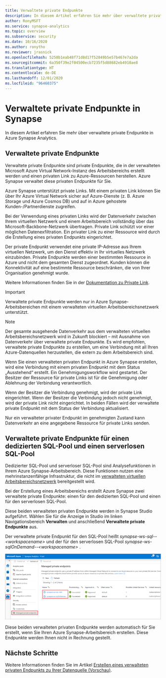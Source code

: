```yaml
---
title: Verwaltete private Endpunkte
description: In diesem Artikel erfahren Sie mehr über verwaltete private Endpunkte in Azure Synapse Analytics.
author: RonyMSFT
ms.service: synapse-analytics
ms.topic: overview
ms.subservice: security
ms.date: 10/16/2020
ms.author: ronytho
ms.reviewer: jrasnick
ms.openlocfilehash: 5258b1eab48f71d8d17f52849b5e57b467e7a2da
ms.sourcegitcommit: 6a350f39e2f04500ecb7235f5d88682eb4910ae8
ms.translationtype: HT
ms.contentlocale: de-DE
ms.lasthandoff: 12/01/2020
ms.locfileid: "96460375"
---
```

# <a name="synapse-managed-private-endpoints"></a>Verwaltete private Endpunkte in Synapse

In diesem Artikel erfahren Sie mehr über verwaltete private Endpunkte in Azure Synapse Analytics.

## <a name="managed-private-endpoints"></a>Verwaltete private Endpunkte

Verwaltete private Endpunkte sind private Endpunkte, die in der verwalteten Microsoft Azure Virtual Network-Instanz des Arbeitsbereichs erstellt werden und einen privaten Link zu Azure-Ressourcen herstellen. Azure Synapse verwaltet diese privaten Endpunkte für Sie.

Azure Synapse unterstützt private Links. Mit einem privaten Link können Sie über Ihr Azure Virtual Network sicher auf Azure-Dienste (z. B. Azure Storage und Azure Cosmos DB) und auf in Azure gehostete Kunden-/Partnerdienste zugreifen.

Bei der Verwendung eines privaten Links wird der Datenverkehr zwischen Ihrem virtuellen Netzwerk und einem Arbeitsbereich vollständig über das Microsoft-Backbone-Netzwerk übertragen. Private Link schützt vor einer möglichen Datenexfiltration. Ein privater Link zu einer Ressource wird durch die Erstellung eines privaten Endpunkts eingerichtet.

Der private Endpunkt verwendet eine private IP-Adresse aus Ihrem virtuellen Netzwerk, um den Dienst effektiv in Ihr virtuelles Netzwerk einzubinden. Private Endpunkte werden einer bestimmten Ressource in Azure und nicht dem gesamten Dienst zugeordnet. Kunden können die Konnektivität auf eine bestimmte Ressource beschränken, die von Ihrer Organisation genehmigt wurde. 

Weitere Informationen finden Sie in der [Dokumentation zu Private Link](https://docs.microsoft.com/azure/private-link/).

>[!IMPORTANT]
>Verwaltete private Endpunkte werden nur in Azure Synapse-Arbeitsbereichen mit einem verwalteten virtuellen Arbeitsbereichsnetzwerk unterstützt.

>[!NOTE]
>Der gesamte ausgehende Datenverkehr aus dem verwalteten virtuellen Arbeitsbereichsnetzwerk wird in Zukunft blockiert – mit Ausnahme von Datenverkehr über verwaltete private Endpunkte. Es wird empfohlen, verwaltete private Endpunkte zu erstellen, um eine Verbindung mit all Ihren Azure-Datenquellen herzustellen, die extern zu dem Arbeitsbereich sind. 

Wenn Sie einen verwalteten privaten Endpunkt in Azure Synapse erstellen, wird eine Verbindung mit einem privaten Endpunkt mit dem Status „Ausstehend“ erstellt. Ein Genehmigungsworkflow wird gestartet. Der Besitzer der Ressource für private Links ist für die Genehmigung oder Ablehnung der Verbindung verantwortlich.

Wenn der Besitzer die Verbindung genehmigt, wird der private Link eingerichtet. Wenn der Besitzer die Verbindung jedoch nicht genehmigt, wird der private Link nicht eingerichtet. In beiden Fällen wird der verwaltete private Endpunkt mit dem Status der Verbindung aktualisiert.

Nur ein verwalteter privater Endpunkt im genehmigten Zustand kann Datenverkehr an eine angegebene Ressource für private Links senden.

## <a name="managed-private-endpoints-for-dedicated-sql-pool-and-serverless-sql-pool"></a>Verwaltete private Endpunkte für einen dedizierten SQL-Pool und einen serverlosen SQL-Pool

Dedizierter SQL-Pool und serverloser SQL-Pool sind Analysefunktionen in Ihrem Azure Synapse-Arbeitsbereich. Diese Funktionen nutzen eine mehrinstanzenfähige Infrastruktur, die nicht im [verwalteten virtuellen Arbeitsbereichsnetzwerk](./synapse-workspace-managed-vnet.md) bereitgestellt wird.

Bei der Erstellung eines Arbeitsbereichs erstellt Azure Synapse zwei verwaltete private Endpunkte: einen für den dedizierten SQL-Pool und einen für den serverlosen SQL-Pool. 

Diese beiden verwalteten privaten Endpunkte werden in Synapse Studio aufgeführt. Wählen Sie für die Anzeige in Studio im linken Navigationsbereich **Verwalten** und anschließend **Verwaltete private Endpunkte** aus.

Der verwaltete private Endpunkt für den SQL-Pool heißt *synapse-ws-sql--\<workspacename\>* und der für den serverlosen SQL-Pool *synapse-ws-sqlOnDemand--\<workspacename\>* .

![Verwaltete private Endpunkte für einen dedizierten SQL-Pool und einen serverlosen SQL-Pool](./media/synapse-workspace-managed-private-endpoints/managed-pe-for-sql-1.png)

Diese beiden verwalteten privaten Endpunkte werden automatisch für Sie erstellt, wenn Sie Ihren Azure Synapse-Arbeitsbereich erstellen. Diese Endpunkte werden Ihnen nicht in Rechnung gestellt.

## <a name="next-steps"></a>Nächste Schritte

Weitere Informationen finden Sie im Artikel [Erstellen eines verwalteten privaten Endpunkts zu Ihrer Datenquelle (Vorschau)](./how-to-create-managed-private-endpoints.md).
